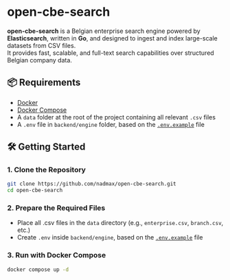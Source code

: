 # open-cbe-search

**open-cbe-search** is a Belgian enterprise search engine powered by **Elasticsearch**, written in **Go**, and designed to ingest and index large-scale datasets from CSV files.  
It provides fast, scalable, and full-text search capabilities over structured Belgian company data.

## 📦 Requirements
- [Docker](https://docs.docker.com/engine/)
- [Docker Compose](https://docs.docker.com/compose/)
- A `data` folder at the root of the project containing all relevant `.csv` files
- A `.env` file in `backend/engine` folder, based on the [`.env.example`](https://github.com/nadmax/open-cbe-search/blob/engine/.env.example) file

## 🛠️ Getting Started
### 1. Clone the Repository
```bash
git clone https://github.com/nadmax/open-cbe-search.git
cd open-cbe-search
```

### 2. Prepare the Required Files
- Place all .csv files in the `data` directory (e.g., `enterprise.csv`, `branch.csv`, etc.)
- Create `.env` inside `backend/engine`, based on the [`.env.example`](https://github.com/nadmax/open-cbe-search/blob/engine/.env.example) file

### 3. Run with Docker Compose
```bash
docker compose up -d
```